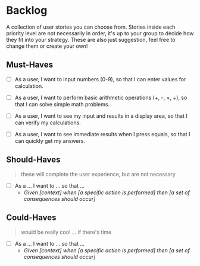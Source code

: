 # Backlog

A collection of user stories you can choose from. Stories inside each priority
level are not necessarily in order, it's up to your group to decide how they fit
into your strategy. These are also just suggestion, feel free to change them or
create your own!

## Must-Haves

- [ ] As a user, I want to input numbers (0-9), so that I can enter values for calculation.

- [ ] As a user, I want to perform basic arithmetic operations (+, -, ×, ÷),
      so that I can solve simple math problems.

- [ ] As a user, I want to see my input and results in a display area,
      so that I can verify my calculations.

- [ ] As a user, I want to see immediate results when I press equals,
      so that I can quickly get my answers.

## Should-Haves

> these will complete the user experience, but are not necessary

- [ ] As a ... I want to ... so that ...
  - _Given [context] when [a specific action is performed] then [a set of
    consequences should occur]_

## Could-Haves

> would be really cool ... if there's time

- [ ] As a ... I want to ... so that ...
  - _Given [context] when [a specific action is performed] then [a set of
    consequences should occur]_
